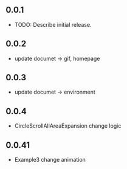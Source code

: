 ## 0.0.1

* TODO: Describe initial release.

## 0.0.2
* update documet -> gif, homepage

## 0.0.3
* update documet -> environment

## 0.0.4
* CircleScrollAllAreaExpansion change logic

## 0.0.41

* Example3 change animation